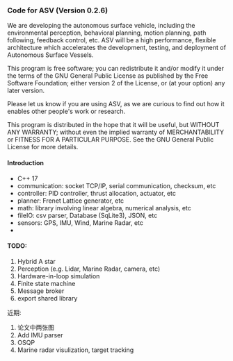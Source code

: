 ### Code for ASV (Version 0.2.6)

We are developing the autonomous surface vehicle, including the environmental perception, behavioral planning, motion planning, path following, feedback control, etc. 
ASV will be a high performance, flexible architecture which accelerates the development, testing, and deployment of Autonomous Surface Vessels.

This program is free software; you can redistribute it and/or modify it under the terms of the GNU General Public License as published by the Free Software Foundation; either version 2 of the License, or (at your option) any later version. 

Please let us know if you are using ASV, as we are curious to find out how it enables other people's work or research.

This program is distributed in the hope that it will be useful, but WITHOUT ANY WARRANTY; without even the implied warranty of MERCHANTABILITY or FITNESS FOR A PARTICULAR PURPOSE.  See the GNU General Public License for more details.

#### Introduction

* C++ 17
* communication: socket TCP/IP, serial communication, checksum, etc
* controller: PID controller, thrust allocation, actuator, etc
* planner: Frenet Lattice generator, etc
* math: library involving linear algebra, numerical analysis, etc
* fileIO: csv parser, Database (SqLite3), JSON, etc
* sensors: GPS, IMU, Wind, Marine Radar, etc
* 


#### TODO: 

1. Hybrid A star
2. Perception (e.g. Lidar, Marine Radar, camera, etc)
3. Hardware-in-loop simulation
4. Finite state machine
5. Message broker
7. export shared library


近期:
1. 论文中两张图
2. Add IMU parser
3. OSQP
4. Marine radar visulization, target tracking

